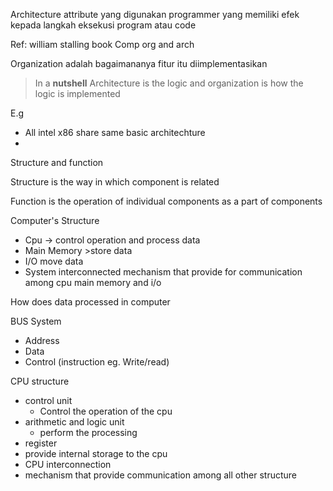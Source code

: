 Architecture attribute yang digunakan programmer yang memiliki efek kepada langkah eksekusi program atau code

Ref: william stalling book Comp org and arch


Organization adalah bagaimananya fitur itu diimplementasikan

>In a **nutshell**
Architecture is the logic and organization is how the logic is implemented

E.g

- All intel x86 share same basic architechture
-

Structure and function

Structure is the way in which component is related

Function is the operation of individual components as a part of components

Computer's Structure

- Cpu -> control operation and process data
- Main Memory >store data
- I/O move data
- System interconnected mechanism that provide for communication among cpu main memory and i/o

How does data processed in computer

BUS System

- Address
- Data
- Control (instruction eg. Write/read)

CPU structure
- control unit
  - Control the operation of the cpu
- arithmetic and logic unit
  - perform the processing
- register
 - provide internal storage to the cpu
- CPU interconnection
 - mechanism that provide communication among all other structure
